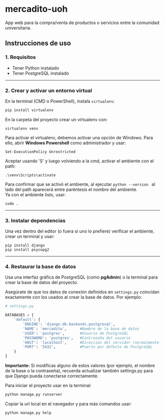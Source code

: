 # mercadito-uoh
App web para la compra/venta de productos o servicios entre la comunidad universitaria. 

## Instrucciones de uso

### 1. Requisitos

- Tener Python instalado 
- Tener PostgreSQL instalado  

---

### 2. Crear y activar un entorno virtual

En la terminal (CMD o PowerShell), instala `virtualenv`:

```bash
pip install virtualenv
```
En la carpeta del proyecto crear un virtualenv con:
```
virtualenv venv
```
Para activar el virtualenv, debemos activar una opción de Windows. Para ello, abrir **Windows Powershell** como administrador y usar:
```
Set-ExecutionPolicy Unrestricted
```
Aceptar usando 'S' y luego volviendo a la cmd, activar el ambiente con el path:
```
.\venv\Scripts\activate
```
Para confirmar que se activó el ambiente, al ejecutar ```python --version ``` al lado del path aparecerá entre paréntesis el nombre del ambiente.  
Ya con el ambiente listo, usar:
```
code .
```
---
### 3. Instalar dependencias
Una vez dentro del editor (o fuera si uno lo prefiere) verificar el ambiente, crear un terminal y usar:
```
pip install django
pip install psycopg2
```
---
### 4. Restaurar la base de datos

Usa una interfaz gráfica de PostgreSQL (como **pgAdmin**) o la terminal para crear la base de datos del proyecto.

Asegúrate de que los datos de conexión definidos en `settings.py` coincidan exactamente con los usados al crear la base de datos. Por ejemplo:

```python
# settings.py

DATABASES = {
    'default': {
        'ENGINE': 'django.db.backends.postgresql',
        'NAME': 'mercadito',      #Nombre de la base de datos
        'USER': 'postgres',       #Usuario de PostgreSQL
        'PASSWORD': 'postgres',   #Contraseña del usuario
        'HOST': 'localhost',      #Dirección del servidor (normalmente localhost)
        'PORT': '5432',           #Puerto por defecto de PostgreSQL
    }
}
```
**Importante:** Si modificas alguno de estos valores (por ejemplo, el nombre de la base o la contraseña), recuerda actualizar también settings.py para que Django pueda conectarse correctamente.

Para iniciar el proyecto usar en la terminal:
```bash
python manage.py runserver
```
Copiar la url local en el navegador y para más comandos usar:
```bash
python manage.py help
```
